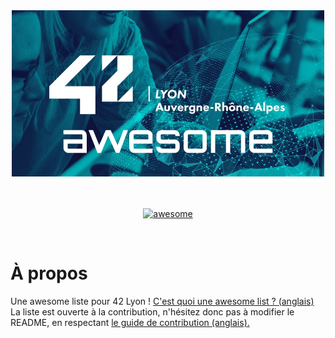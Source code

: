 <div align="center">
	<img width="500" height="266" src="media/tiny42Lawsm.png" alt="Awesome">
	<br>
	<br>
	<br>
</div>

<p align="center">
  <a href="https://github.com/sindresorhus/awesome"><img alt="awesome" src="https://cdn.rawgit.com/sindresorhus/awesome/d7305f38d29fed78fa85652e3a63e154dd8e8829/media/badge.svg" /></a>
</p>

<br>

# À propos
Une awesome liste pour 42 Lyon ! <a href="https://github.com/sindresorhus/awesome/blob/master/awesome.md">C'est quoi une awesome list ? (anglais)</a><br>
La liste est ouverte à la contribution, n'hésitez donc pas à modifier le README, en respectant <a href="https://github.com/sindresorhus/awesome/blob/master/contributing.md">le guide de contribution (anglais).</a>
